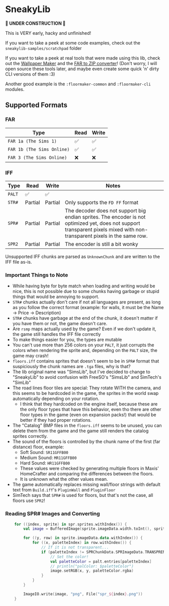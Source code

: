 # SneakyLib

**🚧 UNDER CONSTRUCTION 🚧**

This is VERY early, hacky and unfinished!

If you want to take a peek at some code examples, check out the `sneakylib-samples/scratchpad` folder

If you want to take a peek at real tools that were made using this lib, check out the [Wallpaper Maker](https://sneakysims.net/tools/wallpaper-maker) and the [FAR to ZIP converter](https://sneakysims.net/tools/far-to-zip)! (Don't worry, I will open source these tools later, and maybe even create some quick 'n' dirty CLI versions of them :3)

Another good example is the `:floormaker-common` and `:floormaker-cli` modules.

## Supported Formats

### FAR
| Type                       | Read | Write |
|----------------------------|------|-------|
| `FAR 1a (The Sims 1)`      | ✅    | ✅     |
| `FAR 1b (The Sims Online)` | ✅    | ✅     |
| `FAR 3 (The Sims Online)`  | ❌    | ❌     |

### IFF
| Type   | Read    | Write   | Notes |
|--------|---------|---------|-------|
| `PALT` | ✅       | ✅       |
| `STR#` | Partial | Partial | Only supports the `FD FF` format 
| `SPR#` | Partial | Partial | The decoder does not support big endian sprites. The encoder is not optimized yet, does not support transparent pixels mixed with non-transparent pixels in the same row.
| `SPR2` | Partial | Partial | The encoder is still a bit wonky

Unsupported IFF chunks are parsed as `UnknownChunk` and are written to the IFF file as-is.

### Important Things to Note

* While having byte for byte match when loading and writing would be nice, this is not possible due to some chunks having garbage or stupid things that would be annoying to support.
* `STR#` chunks actually don't care if not all languages are present, as long as you follow the correct format (example: for walls, it must be the Name -> Price -> Description)
* `STR#` chunks have garbage at the end of the chunk, it doesn't matter if you have them or not, the game doesn't care.
* Are `rsmp` maps actually used by the game? Even if we don't update it, the game still handles the IFF file correctly
* To make things easier for you, the types are mutable
* You can't use more than 256 colors on your `PALT`, it just corrupts the colors when rendering the sprite and, depending on the `PALT` size, the game may crash!
* `floors.iff` contains sprites that doesn't seem to be in `SPR#` format that suspiciously the chunk names are `.tga` files, why is that?
* The lib original name was "SimsLib", but I've decided to change to "SneakyLib" to avoid confusion with FreeSO's "SimsLib" and SimTech's "SimLib"
* The road lines floor tiles are special: They rotate WITH the camera, and this seems to be hardcoded in the game, the sprites in the world swap automatically depending on your rotation.
    * I think that they hardcoded on the engine itself, because these are the only floor types that have this behavior, even tho there are other floor types in the game (even on expansion packs!) that would be better if they had proper rotations.
* The "Catalog" BMP files in the `floors.iff` seems to be unused, you can delete them from the game and the game still renders the catalog sprites correctly.
* The sound of the floors is controlled by the chunk name of the first (far distance) floor, example:
    * Soft Sound: `SR11GFFB00`
    * Medium Sound: `MR11GFFB00`
    * Hard Sound: `HR11GFFB00`
    * These values were checked by generating multiple floors in Maxis' HomeCrafter and comparing the differences between the floors.
    * It is unknown what the other values mean.
* The game automatically replaces missing wall/floor strings with default text from `Build.iff`'s `PluginWall` and `PluginFloor`
* SimTech says that `SPR#` is used for floors, but that's not the case, all floors use `SPR2`!

### Reading SPR# Images and Converting

```kotlin
    for ((index, sprite) in spr.sprites.withIndex()) {
        val image = BufferedImage(sprite.imageData.width.toInt(), sprite.imageData.height.toInt(), BufferedImage.TYPE_INT_ARGB)

        for ((y, row) in sprite.imageData.data.withIndex()) {
            for ((x, paletteIndex) in row.withIndex()) {
                // If it is not transparent...
                if (paletteIndex != SPRChunkData.SPRImageData.TRANSPRENCY_INDEX) {
                    // Set the color!
                    val paletteColor = palt.entries[paletteIndex]
                    // println("palColor: $paletteColor")
                    image.setRGB(x, y, paletteColor.rgba)
                }
            }
        }

        ImageIO.write(image, "png", File("spr_${index}.png"))
    }
```